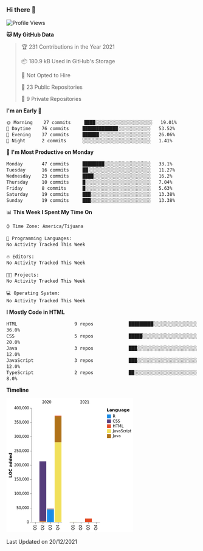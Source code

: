 ### Hi there 👋

<!--START_SECTION:waka-->
![Profile Views](http://img.shields.io/badge/Profile%20Views-0-blue)

**🐱 My GitHub Data** 

> 🏆 231 Contributions in the Year 2021
 > 
> 📦 180.9 kB Used in GitHub's Storage 
 > 
> 🚫 Not Opted to Hire
 > 
> 📜 23 Public Repositories 
 > 
> 🔑 9 Private Repositories  
 > 
**I'm an Early 🐤** 

```text
🌞 Morning    27 commits     ████░░░░░░░░░░░░░░░░░░░░░   19.01% 
🌆 Daytime    76 commits     █████████████░░░░░░░░░░░░   53.52% 
🌃 Evening    37 commits     ██████░░░░░░░░░░░░░░░░░░░   26.06% 
🌙 Night      2 commits      ░░░░░░░░░░░░░░░░░░░░░░░░░   1.41%

```
📅 **I'm Most Productive on Monday** 

```text
Monday       47 commits     ████████░░░░░░░░░░░░░░░░░   33.1% 
Tuesday      16 commits     ██░░░░░░░░░░░░░░░░░░░░░░░   11.27% 
Wednesday    23 commits     ████░░░░░░░░░░░░░░░░░░░░░   16.2% 
Thursday     10 commits     █░░░░░░░░░░░░░░░░░░░░░░░░   7.04% 
Friday       8 commits      █░░░░░░░░░░░░░░░░░░░░░░░░   5.63% 
Saturday     19 commits     ███░░░░░░░░░░░░░░░░░░░░░░   13.38% 
Sunday       19 commits     ███░░░░░░░░░░░░░░░░░░░░░░   13.38%

```


📊 **This Week I Spent My Time On** 

```text
⌚︎ Time Zone: America/Tijuana

💬 Programming Languages: 
No Activity Tracked This Week

🔥 Editors: 
No Activity Tracked This Week

🐱‍💻 Projects: 
No Activity Tracked This Week

💻 Operating System: 
No Activity Tracked This Week

```

**I Mostly Code in HTML** 

```text
HTML                     9 repos             █████████░░░░░░░░░░░░░░░░   36.0% 
CSS                      5 repos             █████░░░░░░░░░░░░░░░░░░░░   20.0% 
Java                     3 repos             ███░░░░░░░░░░░░░░░░░░░░░░   12.0% 
JavaScript               3 repos             ███░░░░░░░░░░░░░░░░░░░░░░   12.0% 
TypeScript               2 repos             ██░░░░░░░░░░░░░░░░░░░░░░░   8.0%

```


**Timeline**

![Chart not found](https://raw.githubusercontent.com/Aarushi-Pandey/Aarushi-Pandey/main/charts/bar_graph.png) 


 Last Updated on 20/12/2021
<!--END_SECTION:waka-->
